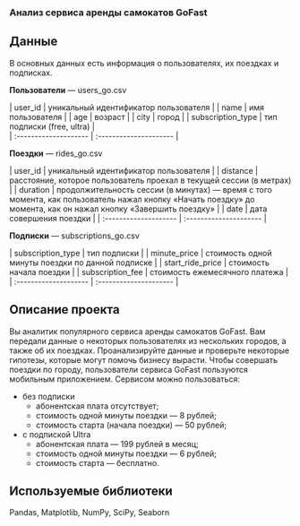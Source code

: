 
### Анализ сервиса аренды самокатов GoFast

## Данные

В основных данных есть информация о пользователях, их поездках и подписках.

**Пользователи** — users_go.csv

| user_id | уникальный идентификатор пользователя           | 
| name | имя пользователя           | 
| age | возраст          | 
| city | город           | 
| subscription_type | тип подписки (free, ultra)           |                     
| :-------------------- | :--------------------- |

**Поездки** — rides_go.csv

| user_id | уникальный идентификатор пользователя           | 
| distance | расстояние, которое пользователь проехал в текущей сессии (в метрах)          | 
| duration | продолжительность сессии (в минутах) — время с того момента, как пользователь нажал кнопку «Начать поездку» до момента, как он нажал кнопку «Завершить поездку»         | 
| date | дата совершения поездки           | 
| :-------------------- | :--------------------- |


**Подписки** — subscriptions_go.csv

| subscription_type | тип подписки           | 
| minute_price | стоимость одной минуты поездки по данной подписке          | 
| start_ride_price | стоимость начала поездки        | 
| subscription_fee | стоимость ежемесячного платежа          | 
| :-------------------- | :--------------------- |


## Описание проекта
Вы аналитик популярного сервиса аренды самокатов GoFast. Вам передали данные о некоторых пользователях из нескольких городов, а также об их поездках. Проанализируйте данные и проверьте некоторые гипотезы, которые могут помочь бизнесу вырасти.
Чтобы совершать поездки по городу, пользователи сервиса GoFast пользуются мобильным приложением. Сервисом можно пользоваться:
- без подписки
    - абонентская плата отсутствует;
    - стоимость одной минуты поездки — 8 рублей;
    - стоимость старта (начала поездки) — 50 рублей;
- с подпиской Ultra
    - абонентская плата — 199 рублей в месяц;
    - стоимость одной минуты поездки — 6 рублей;
    - стоимость старта — бесплатно.

## Используемые библиотеки
Pandas, Matplotlib, NumPy, SciPy, Seaborn

